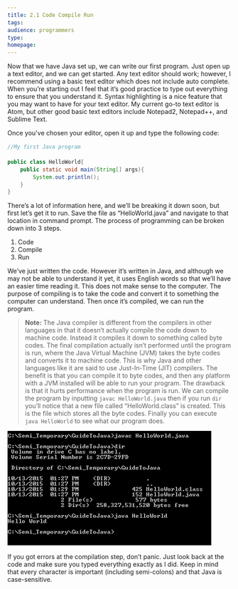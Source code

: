 ```yaml
---
title: 2.1 Code Compile Run
tags:
audience: programmers
type:
homepage:
---
```

Now that we have Java set up, we can write our first program. Just open up a text editor, and we can get started. Any text editor should work; however, I recommend using a basic text editor which does not include auto complete. When you’re starting out I feel that it’s good practice to type out everything to ensure that you understand it. Syntax highlighting is a nice feature that you may want to have for your text editor. My current go-to text editor is Atom, but other good basic text editors include Notepad2, Notepad++, and Sublime Text.

Once you've chosen your editor, open it up and type the following code:

~~~java
//My first Java program

public class HelloWorld{
    public static void main(String[] args){
        System.out.println();
    }
}
~~~

There’s a lot of information here, and we’ll be breaking it down soon, but first let’s get it to run. Save the file as “HelloWorld.java” and navigate to that location in command prompt.
The process of programming can be broken down into 3 steps.

1.	Code
2.	Compile
3.	Run

We’ve just written the code. However it’s written in Java, and although we may not be able to understand it yet, it uses English words so that we’ll have an easier time reading it. This does not make sense to the computer. The purpose of compiling is to take the code and convert it to something the computer can understand. Then once it’s compiled, we can run the program.

>**Note:** The Java compiler is different from the compilers in other languages in that it doesn’t actually compile the code down to machine code. Instead it compiles it down to something called byte codes. The final compilation actually isn’t performed until the program is run, where the Java Virtual Machine (JVM) takes the byte codes and converts it to machine code. This is why Java and other languages like it are said to use Just-In-Time (JIT) compilers. The benefit is that you can compile it to byte codes, and then any platform with a JVM installed will be able to run your program. The drawback is that it hurts performance when the program is run. We can compile the program by inputting `javac HelloWorld.java` then if you run `dir` you’ll notice that a new file called “HelloWorld.class” is created. This is the file which stores all the byte codes. Finally you can execute `java HelloWorld` to see what our program does.

 ![](img/2a_CompileRun.png)

If you got errors at the compilation step, don’t panic. Just look back at the code and make sure you typed everything exactly as I did. Keep in mind that every character is important (including semi-colons) and that Java is case-sensitive.
